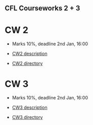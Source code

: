 ## CFL Courseworks 2 + 3


# CW 2

* Marks 10%, deadline 2nd Jan, 16:00

* [CW2 description](https://nms.kcl.ac.uk/christian.urban/cfl/cws/cw02.pdf) 

* [CW2 directory](cw2)



# CW 3

* Marks 10%, deadline 2nd Jan, 16:00

* [CW3 description](https://nms.kcl.ac.uk/christian.urban/cfl/cws/cw03.pdf)

* [CW3 directory](cw3)


